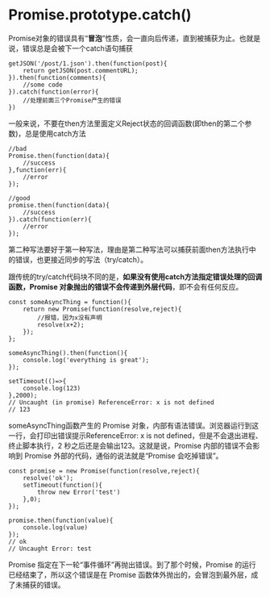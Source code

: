 # Promise.prototype.catch()
Promise对象的错误具有“**冒泡**”性质，会一直向后传递，直到被捕获为止。也就是说，错误总是会被下一个catch语句捕获  

```
getJSON('/post/1.json').then(function(post){
    return getJSON(post.commentURL);
}).then(function(comments){
    //some code
}).catch(function(error){
    //处理前面三个Promise产生的错误
})
```
一般来说，不要在then方法里面定义Reject状态的回调函数(即then的第二个参数)，总是使用catch方法  

```
//bad
Promise.then(function(data){
    //success
},function(err){
    //error
});

//good
promise.then(function(data){
    //success
}).catch(function(err){
    //error
});
```
第二种写法要好于第一种写法，理由是第二种写法可以捕获前面then方法执行中的错误，也更接近同步的写法（try/catch）。  

跟传统的try/catch代码块不同的是，**如果没有使用catch方法指定错误处理的回调函数，Promise 对象抛出的错误不会传递到外层代码**，即不会有任何反应。

```
const someAsyncThing = function(){
    return new Promise(function(resolve,reject){
        //报错，因为x没有声明
        resolve(x+2);
    });
};

someAsyncThing().then(function(){
    console.log('everything is great');
});

setTimeout(()=>{
    console.log(123)
},2000);
// Uncaught (in promise) ReferenceError: x is not defined
// 123
```
someAsyncThing函数产生的 Promise 对象，内部有语法错误。浏览器运行到这一行，会打印出错误提示ReferenceError: x is not defined，但是不会退出进程、终止脚本执行，2 秒之后还是会输出123。这就是说，Promise 内部的错误不会影响到 Promise 外部的代码，通俗的说法就是“Promise 会吃掉错误”。

```
const promise = new Promise(function(resolve,reject){
    resolve('ok');
    setTimeout(function(){
        throw new Error('test')
    },0);
});

promise.then(function(value){
    console.log(value)
});
// ok
// Uncaught Error: test
```
Promise 指定在下一轮“事件循环”再抛出错误。到了那个时候，Promise 的运行已经结束了，所以这个错误是在 Promise 函数体外抛出的，会冒泡到最外层，成了未捕获的错误。